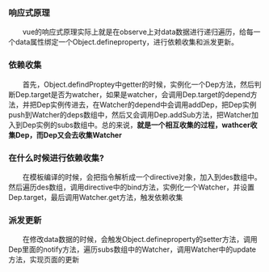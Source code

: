 ### 响应式原理
&emsp;&emsp;vue的响应式原理实际上就是在observe上对data数据进行递归遍历，给每一个data属性绑定一个Object.defineproperty，进行依赖收集和派发更新。
### 依赖收集
&emsp;&emsp;首先，Object.defindProptey中getter的时候，实例化一个Dep方法，然后判断Dep.target是否为watcher，如果是watcher，会调用Dep.target的depend方法，并把Dep实例传进去，在Watcher的depend中会调用addDep，把Dep实例push到Watcher的deps数组中，然后又会调用Dep.addSub方法，把Watcher加入到Dep实例的subs数组中。总的来说，**就是一个相互收集的过程，wathcer收集Dep，而Dep又会去收集Watcher**

### 在什么时候进行依赖收集?
&emsp;&emsp;在模板编译的时候，会把指令解析成一个directive对象，加入到des数组中。然后遍历des数组，调用directive中的bind方法，实例化一个Watcher，并设置Dep.target，最后调用Watcher.get方法，触发依赖收集

### 派发更新
&emsp;&emsp;在修改data数据的时候，会触发Object.defineproperty的setter方法，调用Dep里面的notify方法，遍历subs数组中的Watcher，调用Watcher中的update方法，实现页面的更新